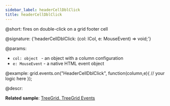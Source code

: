 ```yaml
---
sidebar_label: headerCellDblClick
title: headerCellDblClick
---          
```


@short: fires on double-click on a grid footer cell

@signature: {'headerCellDblClick: (col: ICol, e: MouseEvent) => void;'}

@params:
- `col: object ` - an object with a column configuration
- `e: MouseEvent` - a native HTML event object

@example:
grid.events.on("HeaderCellDblClick", function(column,e){
    // your logic here
});

@descr:

**Related sample**: [TreeGrid. TreeGrid Events](https://snippet.dhtmlx.com/sgwnxshe)
